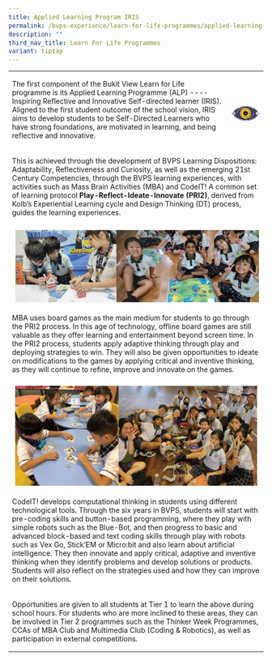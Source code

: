 ```yaml
---
title: Applied Learning Program IRIS
permalink: /bvps-experience/learn-for-life-programmes/applied-learning-program-iris/
description: ""
third_nav_title: Learn For Life Programmes
variant: tiptap
---
```

<table style="minWidth: 50px">
<colgroup>
<col>
<col>
</colgroup>
<tbody>
<tr>
<td rowspan="1" colspan="1">
<p>The first component of the Bukit View Learn for Life programme is its
Applied Learning Programme (ALP) ---- Inspiring Reflective and Innovative
Self-directed learner (IRIS). Aligned to the first student outcome of the
school vision, IRIS aims to develop students to be Self-Directed Learners
who have strong foundations, are motivated in learning, and being reflective
and innovative.</p>
</td>
<td rowspan="1" colspan="1">
<p></p>
<div class="isomer-image-wrapper">
<img style="width: 100%" height="auto" width="100%" alt="" src="/images/BVPS Experience/LEARN FOR LIFE PROGRAMMES/Applied Learning Program IRIS/Applied_learning_1.jpg">
</div>
</td>
</tr>
<tr>
<td rowspan="1" colspan="2">
<p>This is achieved through the development of BVPS Learning Dispositions:
Adaptability, Reflectiveness and Curiosity, as well as the emerging 21st
Century Competencies, through the BVPS learning experiences, with activities
such as Mass Brain Activities (MBA) and CodeIT! A common set of learning
protocol <strong>Play-Reflect-Ideate-Innovate (PRI2)</strong>, derived from
Kolb’s Experiential Learning cycle and Design Thinking (DT) process, guides
the learning experiences.</p>
</td>
</tr>
<tr>
<td rowspan="1" colspan="2">
<div class="isomer-image-wrapper">
<img style="width: 100%" height="auto" width="100%" alt="" src="/images/BVPS Experience/LEARN FOR LIFE PROGRAMMES/Applied Learning Program IRIS/Applied_learning_2.jpg">
</div>
<p>MBA uses board games as the main medium for students to go through the
PRI2 process. In this age of technology, offline board games are still
valuable as they offer learning and entertainment beyond screen time. In
the PRI2 process, students apply adaptive thinking through play and deploying
strategies to win. They will also be given opportunities to ideate on modifications
to the games by applying critical and inventive thinking, as they will
continue to refine, improve and innovate on the games.</p>
</td>
</tr>
<tr>
<td rowspan="1" colspan="2">
<div class="isomer-image-wrapper">
<img style="width: 100%" height="auto" width="100%" alt="" src="/images/BVPS Experience/LEARN FOR LIFE PROGRAMMES/Applied Learning Program IRIS/Applied_learning_3.jpg">
</div>
<p>CodeIT! develops computational thinking in students using different technological
tools. Through the six years in BVPS, students will start with pre-coding
skills and button-based programming, where they play with simple robots
such as the Blue-Bot, and then progress to basic and advanced block-based
and text coding skills through play with robots such as Vex Go, Stick’EM
or Micro:bit and also learn about artificial intelligence. They then innovate
and apply critical, adaptive and inventive thinking when they identify
problems and develop solutions or products. Students will also reflect
on the strategies used and how they can improve on their solutions.</p>
</td>
</tr>
<tr>
<td rowspan="1" colspan="2">
<p>Opportunities are given to all students at Tier 1 to learn the above during
school hours. For students who are more inclined to these areas, they can
be involved in Tier 2 programmes such as the Thinker Week Programmes, CCAs
of MBA Club and Multimedia Club (Coding &amp; Robotics), as well as participation
in external competitions.</p>
</td>
</tr>
</tbody>
</table>
<p></p>